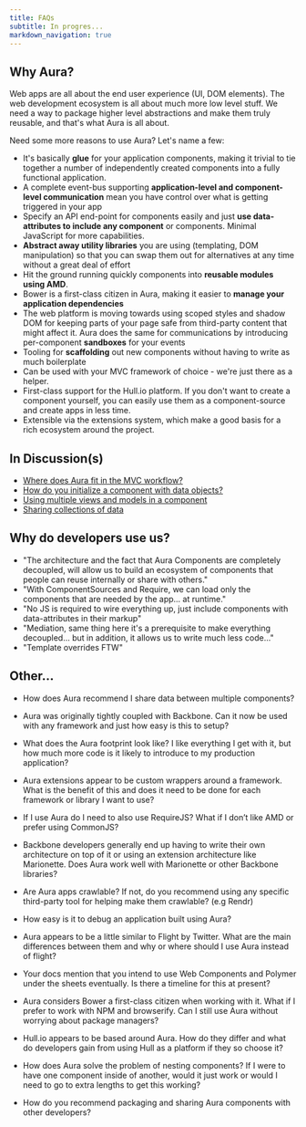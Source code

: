 ```yaml
---
title: FAQs
subtitle: In progres...
markdown_navigation: true
---
```


## Why Aura?

Web apps are all about the end user experience (UI, DOM elements). The web development ecosystem is all about much more low level stuff. We need a way to package higher level abstractions and make them truly reusable, and that's what Aura is all about.

Need some more reasons to use Aura? Let's name a few:

* It's basically **glue** for your application components, making it trivial to tie together a number of independently created components into a fully functional application.
* A complete event-bus supporting **application-level and component-level communication** mean you have control over what is getting triggered in your app
* Specify an API end-point for components easily and just **use data-attributes to include any component** or components. Minimal JavaScript for more capabilities.
* **Abstract away utility libraries** you are using (templating, DOM manipulation) so that you can swap them out for alternatives at any time without a great deal of effort
* Hit the ground running quickly components into **reusable modules using AMD**.
* Bower is a first-class citizen in Aura, making it easier to **manage your application dependencies**
* The web platform is moving towards using scoped styles and shadow DOM for keeping parts of your page safe from third-party content that might affect it. Aura does the same for communications by introducing per-component **sandboxes** for your events
* Tooling for **scaffolding** out new components without having to write as much boilerplate
* Can be used with your MVC framework of choice - we're just there as a helper.
* First-class support for the Hull.io platform. If you don't want to create a component yourself, you can easily use them as a component-source and create apps in less time.
* Extensible via the extensions system, which make a good basis for a rich ecosystem around the project.

## In Discussion(s)

* [Where does Aura fit in the MVC workflow?](https://github.com/aurajs/aura/issues/223)
* [How do you initialize a component with data objects?](https://github.com/aurajs/aura/issues/222)
* [Using multiple views and models in a component](https://github.com/aurajs/aura/issues/224)
* [Sharing collections of data](https://github.com/karlwestin/aura-example)


## Why do developers use us?

* "The architecture and the fact that Aura Components are completely decoupled, will allow us to build an ecosystem of components that people can reuse internally or share with others."
* "With ComponentSources and Require, we can load only the components that are needed by the app... at runtime."
* "No JS is required to wire everything up, just include components with data-attributes in their markup"
* "Mediation, same thing here it's a prerequisite to make everything decoupled... but in addition, it allows us to write much less code..."
* "Template overrides FTW"


## Other...

* How does Aura recommend I share data between multiple components?

* Aura was originally tightly coupled with Backbone. Can it now be used with any framework and just how easy is this to setup?

* What does the Aura footprint look like? I like everything I get with it, but how much more code is it likely to introduce to my production application?

* Aura extensions appear to be custom wrappers around a framework. What is the benefit of this and does it need to be done for each framework or library I want to use?

* If I use Aura do I need to also use RequireJS? What if I don’t like AMD or prefer using CommonJS?

* Backbone developers generally end up having to write their own architecture on top of it or using an extension architecture like Marionette. Does Aura work well with Marionette or other Backbone libraries?

* Are Aura apps crawlable? If not, do you recommend using any specific third-party tool for helping make them crawlable? (e.g Rendr)

* How easy is it to debug an application built using Aura?

* Aura appears to be a little similar to Flight by Twitter. What are the main differences between them and why or where should I use Aura instead of flight?

* Your docs mention that you intend to use Web Components and Polymer under the sheets eventually. Is there a timeline for this at present?

* Aura considers Bower a first-class citizen when working with it. What if I prefer to work with NPM and browserify. Can I still use Aura without worrying about package managers?

* Hull.io appears to be based around Aura. How do they differ and what do developers gain from using Hull as a platform if they so choose it?

* How does Aura solve the problem of nesting components? If I were to have one component inside of another, would it just work or would I need to go to extra lengths to get this working? 

* How do you recommend packaging and sharing Aura components with other developers?
